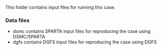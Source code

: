 This folder contains input files for running this case.

### Data files
- dsmc contains SPARTA input files for reproducing the case using DSMC/SPARTA
- dgfs contains DGFS input files for reproducing the case using DGFS